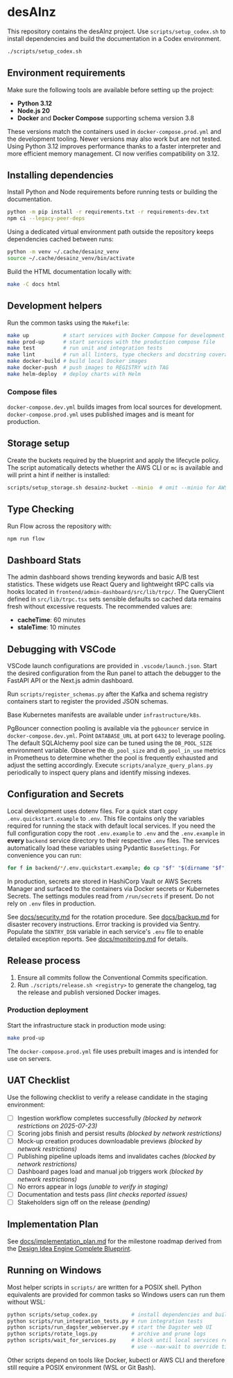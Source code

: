 # desAInz

This repository contains the desAInz project. Use `scripts/setup_codex.sh` to install dependencies and build the documentation in a Codex environment.

```bash
./scripts/setup_codex.sh
```

## Environment requirements

Make sure the following tools are available before setting up the project:

- **Python 3.12**
- **Node.js 20**
- **Docker** and **Docker Compose** supporting schema version 3.8

These versions match the containers used in `docker-compose.prod.yml` and the
development tooling. Newer versions may also work but are not tested.
Using Python 3.12 improves performance thanks to a faster interpreter and more
efficient memory management. CI now verifies compatibility on 3.12.

## Installing dependencies

Install Python and Node requirements before running tests or building the
documentation.

```bash
python -m pip install -r requirements.txt -r requirements-dev.txt
npm ci --legacy-peer-deps
```

Using a dedicated virtual environment path outside the repository keeps
dependencies cached between runs:

```bash
python -m venv ~/.cache/desainz_venv
source ~/.cache/desainz_venv/bin/activate
```

Build the HTML documentation locally with:

```bash
make -C docs html
```


## Development helpers

Run the common tasks using the `Makefile`:

```bash
make up           # start services with Docker Compose for development
make prod-up      # start services with the production compose file
make test         # run unit and integration tests
make lint         # run all linters, type checkers and docstring coverage
make docker-build # build local Docker images
make docker-push  # push images to REGISTRY with TAG
make helm-deploy  # deploy charts with Helm
```
### Compose files

`docker-compose.dev.yml` builds images from local sources for development. `docker-compose.prod.yml` uses published images and is meant for production.


## Storage setup

Create the buckets required by the blueprint and apply the lifecycle policy.
The script automatically detects whether the AWS CLI or `mc` is available and
will print a hint if neither is installed:

```bash
scripts/setup_storage.sh desainz-bucket --minio  # omit --minio for AWS S3
```

## Type Checking

Run Flow across the repository with:

```bash
npm run flow
```

## Dashboard Stats

The admin dashboard shows trending keywords and basic A/B test statistics.
These widgets use React Query and lightweight tRPC calls via hooks located in
`frontend/admin-dashboard/src/lib/trpc/`.
The QueryClient defined in `src/lib/trpc.tsx` sets sensible defaults so cached
data remains fresh without excessive requests. The recommended values are:

- **cacheTime**: 60 minutes
- **staleTime**: 10 minutes

## Debugging with VSCode

VSCode launch configurations are provided in `.vscode/launch.json`.
Start the desired configuration from the Run panel to attach the debugger to the FastAPI API or the Next.js admin dashboard.

Run `scripts/register_schemas.py` after the Kafka and schema registry containers
start to register the provided JSON schemas.

Base Kubernetes manifests are available under `infrastructure/k8s`.

PgBouncer connection pooling is available via the `pgbouncer` service in
`docker-compose.dev.yml`. Point `DATABASE_URL` at port `6432` to leverage pooling.
The default SQLAlchemy pool size can be tuned using the `DB_POOL_SIZE`
environment variable. Observe the `db_pool_size` and `db_pool_in_use` metrics in
Prometheus to determine whether the pool is frequently exhausted and adjust the
setting accordingly.
Execute `scripts/analyze_query_plans.py` periodically to inspect query plans and
identify missing indexes.

## Configuration and Secrets
Local development uses dotenv files. For a quick start copy `.env.quickstart.example` to `.env`. This file contains only the variables required for running the stack with default local services. If you need the full configuration copy the root `.env.example` to `.env` and the `.env.example` in **every** `backend` service directory to their respective `.env` files. The services automatically load these variables using Pydantic `BaseSettings`.
For convenience you can run:

```bash
for f in backend/*/.env.quickstart.example; do cp "$f" "$(dirname "$f")/.env"; done
```

In production, secrets are stored in HashiCorp Vault or AWS Secrets Manager and surfaced to the containers via Docker secrets or Kubernetes Secrets. The settings modules read from `/run/secrets` if present. Do not rely on `.env` files in production.

See [docs/security.md](docs/security.md) for the rotation procedure.
See [docs/backup.md](docs/backup.md) for disaster recovery instructions.
Error tracking is provided via Sentry. Populate the `SENTRY_DSN` variable in each service's `.env` file to enable detailed exception reports. See [docs/monitoring.md](docs/monitoring.md) for details.


## Release process

1. Ensure all commits follow the Conventional Commits specification.
2. Run `./scripts/release.sh <registry>` to generate the changelog, tag the release and publish versioned Docker images.

### Production deployment

Start the infrastructure stack in production mode using:

```bash
make prod-up
```

The `docker-compose.prod.yml` file uses prebuilt images and is intended for use on servers.

## UAT Checklist

Use the following checklist to verify a release candidate in the staging environment:

- [ ] Ingestion workflow completes successfully *(blocked by network restrictions on 2025-07-23)*
- [ ] Scoring jobs finish and persist results *(blocked by network restrictions)*
- [ ] Mock-up creation produces downloadable previews *(blocked by network restrictions)*
- [ ] Publishing pipeline uploads items and invalidates caches *(blocked by network restrictions)*
- [ ] Dashboard pages load and manual job triggers work *(blocked by network restrictions)*
- [ ] No errors appear in logs *(unable to verify in staging)*
- [ ] Documentation and tests pass *(lint checks reported issues)*
- [ ] Stakeholders sign off on the release *(pending)*

## Implementation Plan

See [docs/implementation_plan.md](docs/implementation_plan.md) for the milestone roadmap derived from the [Design Idea Engine Complete Blueprint](docs/blueprints/DesignIdeaEngineCompleteBlueprint.md).

## Running on Windows

Most helper scripts in `scripts/` are written for a POSIX shell. Python equivalents
are provided for common tasks so Windows users can run them without WSL:

```bash
python scripts/setup_codex.py           # install dependencies and build docs
python scripts/run_integration_tests.py # run integration tests
python scripts/run_dagster_webserver.py # start the Dagster web UI
python scripts/rotate_logs.py           # archive and prune logs
python scripts/wait_for_services.py     # block until local services respond
                                        # use --max-wait to override timeout
```

Other scripts depend on tools like Docker, kubectl or AWS CLI and therefore
still require a POSIX environment (WSL or Git Bash).
